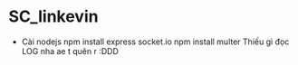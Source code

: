# SC_linkevin
- Cài nodejs
npm install express socket.io
npm install multer
Thiếu gì đọc LOG nha ae t quên r :DDD
